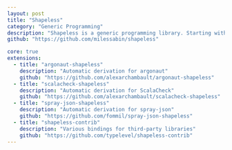 ```yaml
---
layout: post
title: "Shapeless"
category: "Generic Programming"
description: "Shapeless is a generic programming library. Starting with implementations of Scrap your boilerplate and higher rank polymorphism in Scala, it quickly grew to provide advanced abstract tools like heterogenous lists and automatic instance derivation for type classes."
github: "https://github.com/milessabin/shapeless"

core: true
extensions:
  - title: "argonaut-shapeless"
    description: "Automatic derivation for argonaut"
    github: "https://github.com/alexarchambault/argonaut-shapeless"
  - title: "scalacheck-shapeless"
    description: "Automatic derivation for ScalaCheck"
    github: "https://github.com/alexarchambault/scalacheck-shapeless"
  - title: "spray-json-shapeless"
    description: "Automatic derivation for spray-json"
    github: "https://github.com/fommil/spray-json-shapeless"
  - title: "shapeless-contrib"
    description: "Various bindings for third-party libraries"
    github: "https://github.com/typelevel/shapeless-contrib"
---
```

